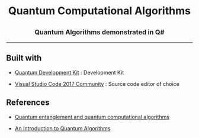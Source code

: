 <h1 align="center">Quantum Computational Algorithms</h1>
<h2 align="center"><sub>Quantum Algorithms demonstrated in Q#</sub></h2>

---
## Built with
* [Quantum Development Kit](https://www.microsoft.com/en-us/quantum/development-kit) : Development Kit

* [Visual Studio Code 2017 Community](https://code.visualstudio.com/) : Source code editor of choice

## References

* [Quantum entanglement and quantum computational
algorithms](https://www.ias.ac.in/article/fulltext/pram/056/02-03/0357-0365)

* [An Introduction to Quantum Algorithms](https://www.ias.ac.in/article/fulltext/pram/056/02-03/0357-0365)
